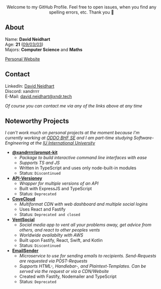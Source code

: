 <p align="center">Welcome to my GitHub Profile. Feel free to open issues, when you find any spelling errors, etc. Thank you 🙏</p>

## About

Name: **David Neidhart**</br>
Age: **21** ([09/03/03](## "MM/DD/YYYY"))</br>
Majors: **Computer Science** and **Maths**</br>

[Personal Website](https://xndr.tech)

## Contact

LinkedIn: [David Neidhart](https://www.linkedin.com/in/david-neidhart-614180201/)</br>
Discord: xandrrrr</br>
E-Mail: [david.neidhart@xndr.tech](mailto:david.neidhart@xndr.tech)

*Of course you can contact me via any of the links above at any time*

## Noteworthy Projects

*I can't work much on personal projects at the moment because I'm currently working at [ODDO BHF SE](https://www.oddo-bhf.com/en) and I am part-time studying Software-Engineering at the [IU International University](https://www.iu.de/)*

- **[@xandrrrr/prompt-kit](https://www.npmjs.com/package/@xandrrrr/prompt-kit "Package to build interactive CLIs")**
  - *Package to build interactive command line interfaces with ease*
  - *Supports TS and JS*
  - Written in TypeScript and uses only node-built-in modules
  - Status: `Discontinued`
- **[API-Versioney](## "Automatic deployment of API versions")**
  - *Wrapper for multiple versions of an API*
  - Built with ExpressJS and TypeScript
  - Status: `Deprecated`
- **[CoveCloud](https://covecloud.app "Multiformat CDN")**
  - *Multiformat CDN with web dashboard and multiple social logins*
  - Uses React and Fastify
  - Status: `Deprecated and closed`
- **[VentSocial](## "Social media app")**
  - *Social media app to vent all your problems away, get advice from others, and react to other peoples vents*
  - *Worldwide availabilty with AWS*
  - Built upon Fastify, React, Swift, and Kotlin
  - Status: `Discontinued`
- **[EmailSender](https://github.com/Xander1233/EmailSender "Email sending microservice")**
  - *Microservice to use for sending emails to recipients. Send-Requests are requested via POST-Requests*
  - *Supports HTML-, Handlebar-, and Plaintext-Templates. Can be served via the request or via a CDN/Website*
  - Created with Fastify, Nodemailer and TypeScript
  - Status: `Deprecated`
